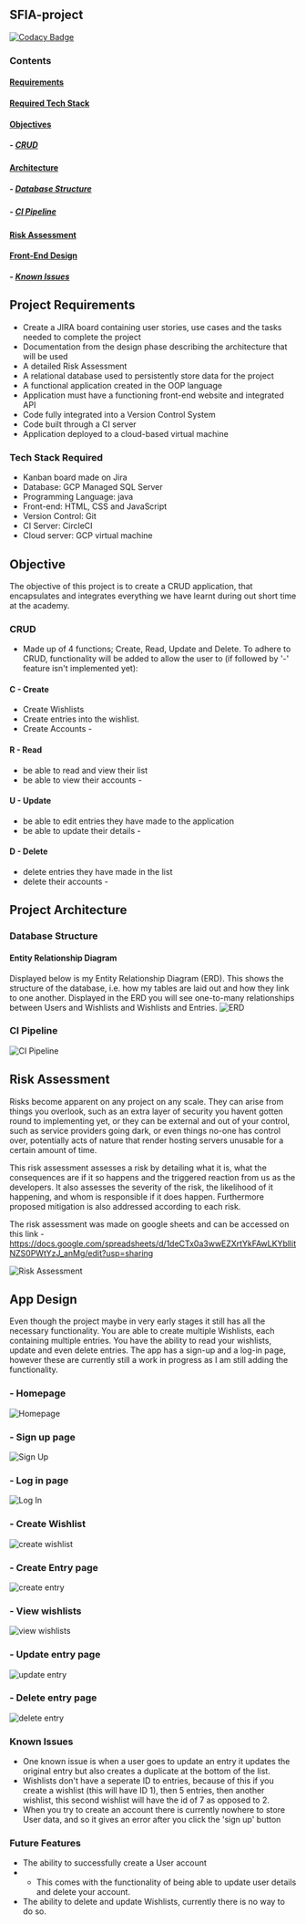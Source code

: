 ## SFIA-project

[![Codacy Badge](https://api.codacy.com/project/badge/Grade/21333cfbc0ef43df823ac4fe3f797744)](https://app.codacy.com/manual/keenan218/SFIA-project?utm_source=github.com&utm_medium=referral&utm_content=keenan218/SFIA-project&utm_campaign=Badge_Grade_Dashboard)


### Contents
#### [Requirements](https://github.com/keenan218/SFIA-project#requirements-1)
#### [Required Tech Stack](https://github.com/keenan218/SFIA-project#required-tech-stack-1)
#### [Objectives](https://github.com/keenan218/SFIA-project#objective-1)
##### - [CRUD](https://github.com/keenan218/SFIA-project#crud-1)
#### [Architecture](https://github.com/keenan218/SFIA-project#architecture-1)
##### - [Database Structure](https://github.com/keenan218/SFIA-project#database-structure-1)
##### - [CI Pipeline](https://github.com/keenan218/SFIA-project#ci-pipeline-1)
#### [Risk Assessment](https://github.com/keenan218/SFIA-project#risk-assessment-1)
#### [Front-End Design](https://github.com/keenan218/SFIA-project#front-end-design-1)
##### - [Known Issues](https://github.com/keenan218/SFIA-project#known-issues-1)

## Project Requirements
-   Create a JIRA board containing user stories, use cases and the tasks needed to complete the project
-   Documentation from the design phase describing the architecture that will be used
-   A detailed Risk Assessment
-   A relational database used to persistently store data for the project
-   A functional application created in the OOP language
-   Application must have a functioning front-end website and integrated API
-   Code fully integrated into a Version Control System
-   Code built through a CI server
-   Application deployed to a cloud-based virtual machine

### Tech Stack Required
-   Kanban board made on Jira
-   Database: GCP Managed SQL Server
-   Programming Language: java 
-   Front-end: HTML, CSS and JavaScript
-   Version Control: Git
-   CI Server: CircleCI
-   Cloud server: GCP virtual machine

## Objective
The objective of this project is to create a CRUD application, that encapsulates and integrates everything we have learnt during out short time at the academy. 
### CRUD
-   Made up of 4 functions; Create, Read, Update and Delete.
To adhere to CRUD, functionality will be added to allow the user to (if followed by '-' feature isn't implemented yet):
#### C - Create
-   Create Wishlists
-   Create entries into the wishlist.
-   Create Accounts -

#### R - Read
-   be able to read and view their list
-   be able to view their accounts -

#### U - Update
-   be able to edit entries they have made to the application
-   be able to update their details -

#### D - Delete
-   delete entries they have made in the list
-   delete their accounts -

## Project Architecture

### Database Structure
#### Entity Relationship Diagram

Displayed below is my Entity Relationship Diagram (ERD). This shows the structure of the database, i.e. how my tables are laid out and how they link to one another. Displayed in the ERD you will see one-to-many relationships between Users and Wishlists and Wishlists and Entries.
![ERD](https://github.com/keenan218/SFIA-project/blob/master/ERD.png)
### CI Pipeline
![CI Pipeline](https://github.com/keenan218/SFIA-project/blob/master/ci%20pipeline.png)

## Risk Assessment

Risks become apparent on any project on any scale. They can arise from things you overlook, such as an extra layer of security you havent gotten round to implementing yet, or they can be external and out of your control, such as service providers going dark, or even things no-one has control over, potentially acts of nature that render hosting servers unusable for a certain amount of time.

This risk assessment assesses a risk by detailing what it is, what the consequences are if it so happens and the triggered reaction from us as the developers. It also assesses the severity of the risk, the likelihood of it happening, and whom is responsible if it does happen. Furthermore proposed mitigation is also addressed according to each risk.

The risk assessment was made on google sheets and can be accessed on this link - <https://docs.google.com/spreadsheets/d/1deCTx0a3wwEZXrtYkFAwLKYbllitNZS0PWtYzJ_anMg/edit?usp=sharing>

![Risk Assessment](https://github.com/keenan218/SFIA-project/blob/master/RA%20-%20Imgur.png)

## App Design
Even though the project maybe in very early stages it still has all the necessary functionality. You are able to create multiple Wishlists, each containing multiple entries. You have the ability to read your wishlists, update and even delete entries. The app has a sign-up and a log-in page, however these are currently still a work in progress as I am still adding the functionality. 

### - Homepage
![Homepage](https://github.com/keenan218/SFIA-project/blob/master/homepage.png)

### - Sign up page
![Sign Up](https://github.com/keenan218/SFIA-project/blob/master/Sign%20up%20page.png) 

### - Log in page
![Log In](https://github.com/keenan218/SFIA-project/blob/master/log%20in%20page.png)

### - Create Wishlist
![create wishlist](https://github.com/keenan218/SFIA-project/blob/master/Create%20new%20wishlist%20page.png)

### - Create Entry page
![create entry](https://github.com/keenan218/SFIA-project/blob/master/Create%20Entry.png)

### - View wishlists
![view wishlists](https://github.com/keenan218/SFIA-project/blob/master/View%20wishlists%20page.png)

### - Update entry page 
![update entry](https://github.com/keenan218/SFIA-project/blob/master/Update%20Entry.png) 

### - Delete entry page
![delete entry](https://github.com/keenan218/SFIA-project/blob/master/delete%20entry%20page.png)

### Known Issues
-   One known issue is when a user goes to update an entry it updates the original entry but also creates a duplicate at the bottom of the list.
-   Wishlists don't have a seperate ID to entries, because of this if you create a wishlist (this will have ID 1), then 5 entries, then another wishlist, this second wishlist will have the id of 7 as opposed to 2.
-   When you try to create an account there is currently nowhere to store User data, and so it gives an error after you click the 'sign up' button

### Future Features
-   The ability to successfully create a User account
- -   This comes with the functionality of being able to update user details and delete your account.
-   The ability to delete and update Wishlists, currently there is no way to do so.

